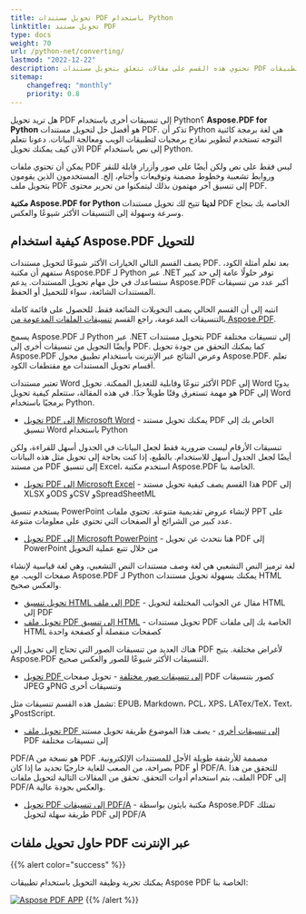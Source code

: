 ```yaml
---
title: تحويل مستندات PDF باستخدام Python
linktitle: تحويل مستند PDF
type: docs
weight: 70
url: /python-net/converting/
lastmod: "2022-12-22"
description: تحتوي هذه القسم على مقالات تتعلق بتحويل مستندات PDF إلى تنسيقات مختلفة والعكس باستخدام واجهة برمجة تطبيقات Python.
sitemap:
    changefreq: "monthly"
    priority: 0.8
---
```


هل تريد تحويل PDF إلى تنسيقات أخرى باستخدام Python؟ **Aspose.PDF for Python** هو أفضل حل لتحويل مستندات PDF. تذكر أن Python هي لغة برمجة كائنية التوجه تستخدم لتطوير نماذج برمجيات لتطبيقات الويب ومعالجة البيانات. دعونا نتعلم الآن كيف يمكنك تحويل PDF إلى نص باستخدام Python.

يمكن أن تحتوي ملفات PDF ليس فقط على نص ولكن أيضًا على صور وأزرار قابلة للنقر وروابط تشعبية وخطوط مضمنة وتوقيعات وأختام، إلخ. المستخدمون الذين يقومون بتحويل ملف PDF إلى تنسيق آخر مهتمون بذلك ليتمكنوا من تحرير محتوى PDF.

**مكتبة Aspose.PDF for Python لدينا** تتيح لك تحويل مستندات PDF الخاصة بك بنجاح وسرعة وسهولة إلى التنسيقات الأكثر شيوعًا والعكس.

## كيفية استخدام Aspose.PDF للتحويل

يصف القسم التالي الخيارات الأكثر شيوعًا لتحويل مستندات PDF. بعد تعلم أمثلة الكود، ستفهم أن مكتبة Aspose.PDF لـ Python عبر .NET توفر حلولًا عامة إلى حد كبير ستساعدك في حل مهام تحويل المستندات. يدعم Aspose.PDF أكبر عدد من تنسيقات المستندات الشائعة، سواء للتحميل أو الحفظ.

انتبه إلى أن القسم الحالي يصف التحويلات الشائعة فقط. للحصول على قائمة كاملة بالتنسيقات المدعومة، راجع القسم [تنسيقات الملفات المدعومة من Aspose.PDF](https://docs.aspose.com/pdf/python-net/supported-file-formats/).

يسمح Aspose.PDF لـ Python عبر .NET بتحويل مستندات PDF إلى تنسيقات مختلفة وأيضًا التحويل من تنسيقات أخرى إلى PDF. كما يمكنك التحقق من جودة تحويل Aspose.PDF وعرض النتائج عبر الإنترنت باستخدام تطبيق محول Aspose.PDF. تعلم أقسام تحويل المستندات مع مقتطفات الكود.

تعتبر مستندات Word الأكثر تنوعًا وقابلية للتعديل الممكنة.
 تحويل PDF إلى Word يدويًا هو مهمة تستغرق وقتًا طويلاً جدًا. في هذه المقالة، ستتعلم كيفية تحويل PDF إلى Word برمجيًا باستخدام Python.

- [تحويل PDF إلى Microsoft Word](/pdf/python-net/convert-pdf-to-word/) - يمكنك تحويل مستند PDF الخاص بك إلى تنسيق Word باستخدام Python

تنسيقات الأرقام ليست ضرورية فقط لجعل البيانات في الجدول أسهل للقراءة، ولكن أيضًا لجعل الجدول أسهل للاستخدام. بالطبع، إذا كنت بحاجة إلى تحويل مثل هذه البيانات من مستند PDF إلى تنسيق Excel، استخدم مكتبة Aspose.PDF الخاصة بنا.

- [تحويل PDF إلى Microsoft Excel](/pdf/python-net/convert-pdf-to-excel/) - هذا القسم يصف كيفية تحويل مستند PDF إلى XLSX وODS وCSV وSpreadSheetML

يستخدم تنسيق PowerPoint لإنشاء عروض تقديمية متنوعة. تحتوي ملفات PPT على عدد كبير من الشرائح أو الصفحات التي تحتوي على معلومات متنوعة.

- [تحويل PDF إلى Microsoft PowerPoint](/pdf/python-net/convert-pdf-to-powerpoint/) - هنا نتحدث عن تحويل PDF إلى PowerPoint من خلال تتبع عملية التحويل

لغة ترميز النص التشعبي هي لغة وصف مستندات النص التشعبي، وهي لغة قياسية لإنشاء صفحات الويب. مع Aspose.PDF لـ Python يمكنك بسهولة تحويل مستندات HTML والعكس صحيح.

- [تحويل تنسيق HTML إلى ملف PDF](/pdf/python-net/convert-html-to-pdf/) - مقال عن الجوانب المختلفة لتحويل HTML إلى PDF
- [تحويل ملف PDF إلى تنسيق HTML](/pdf/python-net/convert-pdf-to-html/) - تحويل مستندات PDF الخاصة بك إلى ملفات HTML كصفحات منفصلة أو كصفحة واحدة

هناك العديد من تنسيقات الصور التي تحتاج إلى تحويل إلى PDF لأغراض مختلفة. يتيح Aspose.PDF التنسيقات الأكثر شيوعًا للصور والعكس صحيح.

- [تحويل PDF إلى تنسيقات صور مختلفة](/pdf/python-net/convert-pdf-to-images-format/) - تحويل صفحات PDF كصور بتنسيقات JPEG وPNG وتنسيقات أخرى

تشمل هذه القسم تنسيقات مثل: EPUB، Markdown، PCL، XPS، LATex/TeX، Text، وPostScript.

- [تحويل ملف PDF إلى تنسيقات أخرى](/pdf/python-net/convert-pdf-to-other-files/) - يصف هذا الموضوع طريقة تحويل مستند PDF إلى تنسيقات مختلفة

PDF/A هو نسخة من PDF مصممة للأرشفة طويلة الأجل للمستندات الإلكترونية. بصراحة، من الصعب للغاية خارجيًا تحديد ما إذا كان PDF أو PDF/A. للتحقق من هذا الملف، يتم استخدام أدوات التحقق. تحقق من المقالات التالية لتحويل ملفات PDF إلى PDF/A والعكس بجودة عالية.

- [تحويل PDF إلى تنسيقات PDF/A](/pdf/python-net/convert-pdf-to-pdfa/) - مكتبة بايثون بواسطة Aspose.PDF تمتلك طريقة سهلة لتحويل PDF إلى PDF/A

## حاول تحويل ملفات PDF عبر الإنترنت

{{% alert color="success" %}}

يمكنك تجربة وظيفة التحويل باستخدام تطبيقات Aspose PDF الخاصة بنا:

[![Aspose PDF APP](app.png)](https://products.aspose.app/pdf/conversion)
{{% /alert %}}